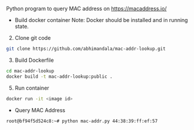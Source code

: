 Python program to query MAC address on https://macaddress.io/

- Build docker container
Note: Docker should be installed and in running state.

2) Clone git code
```bash
git clone https://github.com/abhimandala/mac-addr-lookup.git
```
3) Build Dockerfile
```bash
cd mac-addr-lookup
docker build -t mac-addr-lookup:public .
```

5) Run container
```bash
docker run -it <image id>
```

- Query MAC Address
```bash
root@bf94f5d524c8:~# python mac-addr.py 44:38:39:ff:ef:57
```




 
 
